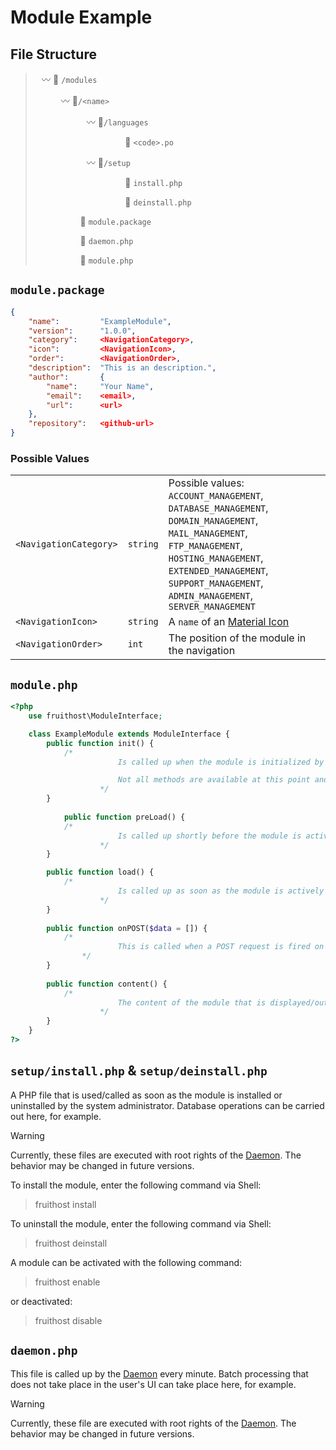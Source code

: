 # Module Example

## File Structure
>
>⠀〰️ 📁 `/modules`
>
>⠀⠀⠀⠀〰️ 📁`/<name>`
>
>⠀⠀⠀⠀⠀⠀⠀⠀〰️ 📁`/languages`
>
>⠀⠀⠀⠀⠀⠀⠀⠀⠀⠀⠀⠀⠀⠀📄 `<code>.po`
>
>⠀⠀⠀⠀⠀⠀⠀⠀〰️ 📁`/setup`
>
>⠀⠀⠀⠀⠀⠀⠀⠀⠀⠀⠀⠀⠀⠀📄 `install.php`
>
>⠀⠀⠀⠀⠀⠀⠀⠀⠀⠀⠀⠀⠀⠀📄 `deinstall.php`
>
>⠀⠀⠀⠀⠀⠀⠀📄 `module.package`
>
>⠀⠀⠀⠀⠀⠀⠀📄 `daemon.php`
>
>⠀⠀⠀⠀⠀⠀⠀📄 `module.php`

## `module.package`
```json
{
	"name":			"ExampleModule",
	"version":		"1.0.0",
	"category":		<NavigationCategory>,
	"icon":			<NavigationIcon>,
	"order":		<NavigationOrder>,
	"description":	"This is an description.",
	"author":		{
		"name":		"Your Name",
		"email":	<email>,
		"url":		<url>
	},
	"repository":	<github-url>
}
```

### Possible Values

| | | |
|-|-|-|
| `<NavigationCategory>` | `string` | Possible values: `ACCOUNT_MANAGEMENT`, `DATABASE_MANAGEMENT`, `DOMAIN_MANAGEMENT`, `MAIL_MANAGEMENT`, `FTP_MANAGEMENT`, `HOSTING_MANAGEMENT`, `EXTENDED_MANAGEMENT`, `SUPPORT_MANAGEMENT`, `ADMIN_MANAGEMENT`, `SERVER_MANAGEMENT` |
| `<NavigationIcon>` | `string` | A `name` of an [Material Icon](https://fonts.google.com/icons?icon.set=Material+Icons) |
| `<NavigationOrder>` | `int` | The position of the module in the navigation |

## `module.php`

```php
<?php
	use fruithost\ModuleInterface;

	class ExampleModule extends ModuleInterface {
		public function init() {
			/*
                		Is called up when the module is initialized by the module manager.

               			Not all methods are available at this point and there is no guarantee that another module is already accessible here.
            		*/
		}
		
        	public function preLoad() {
			/*
                		Is called up shortly before the module is actively used.
            		*/
		}

		public function load() {
			/*
                		Is called up as soon as the module is actively used (for example by calling it up via the menu).
            		*/
		}
		
		public function onPOST($data = []) {
			/*
                		This is called when a POST request is fired on the module page.
           		*/
		}
		
		public function content() {
			/*
                		The content of the module that is displayed/output in the UI.
            		*/
		}
	}
?>
```

## `setup/install.php` & `setup/deinstall.php`
A PHP file that is used/called as soon as the module is installed or uninstalled by the system administrator. Database operations can be carried out here, for example.

> [!WARNING]
> Currently, these files are executed with root rights of the [Daemon](https://github.com/fruithost/Binary). The behavior may be changed in future versions.

To install the module, enter the following command via Shell:
> fruithost install <name>

To uninstall the module, enter the following command via Shell:
> fruithost deinstall <name>

A module can be activated with the following command:
> fruithost enable <name>

or deactivated:
> fruithost disable <name>

## `daemon.php`
This file is called up by the [Daemon](https://github.com/fruithost/Binary) every minute. Batch processing that does not take place in the user's UI can take place here, for example.

> [!WARNING]
> Currently, these file are executed with root rights of the [Daemon](https://github.com/fruithost/Binary). The behavior may be changed in future versions.
